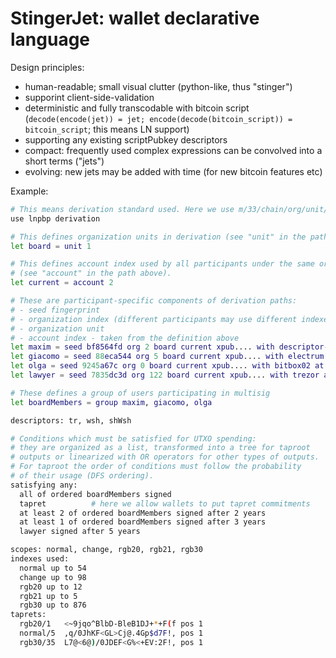 # StingerJet: wallet declarative language

Design principles:
- human-readable; small visual clutter (python-like, thus "stinger")
- supporint client-side-validation
- deterministic and fully transcodable with bitcoin script (`decode(encode(jet)) = jet; encode(decode(bitcoin_script)) = bitcoin_script`; this means LN support)
- supporting any existing scriptPubkey descriptors
- compact: frequently used complex expressions can be convolved into a short terms ("jets")
- evolving: new jets may be added with time (for new bitcoin features etc)

Example:
```bash
# This means derivation standard used. Here we use m/33/chain/org/unit/account/scope/index
use lnpbp derivation

# This defines organization units in derivation (see "unit" in the path above).
let board = unit 1

# This defines account index used by all participants under the same org unit
# (see "account" in the path above).
let current = account 2

# These are participant-specific components of derivation paths:
# - seed fingerprint
# - organization index (different participants may use different indexes for the same org)
# - organization unit
# - account index - taken from the definition above
let maxim = seed bf8564fd org 2 board current xpub.... with descriptor-wallet at paris-server
let giacomo = seed 88eca544 org 5 board current xpub.... with electrum at desktop-home
let olga = seed 9245a67c org 0 board current xpub.... with bitbox02 at home
let lawyer = seed 7835dc3d org 122 board current xpub.... with trezor at bank-safe-box

# These defines a group of users participating in multisig
let boardMembers = group maxim, giacomo, olga

descriptors: tr, wsh, shWsh

# Conditions which must be satisfied for UTXO spending:
# they are organized as a list, transformed into a tree for taproot
# outputs or linearized with OR operators for other types of outputs.
# For taproot the order of conditions must follow the probability
# of their usage (DFS ordering).
satisfying any:
  all of ordered boardMembers signed
  tapret          # here we allow wallets to put tapret commitments
  at least 2 of ordered boardMembers signed after 2 years
  at least 1 of ordered boardMembers signed after 3 years
  lawyer signed after 5 years

scopes: normal, change, rgb20, rgb21, rgb30
indexes used:
  normal up to 54
  change up to 98
  rgb20 up to 12
  rgb21 up to 5
  rgb30 up to 876
taprets:
  rgb20/1   <~9jqo^BlbD-BleB1DJ+*+F(f pos 1
  normal/5  ,q/0JhKF<GL>Cj@.4Gp$d7F!, pos 1
  rgb30/35  L7@<6@)/0JDEF<G%<+EV:2F!, pos 1
```
